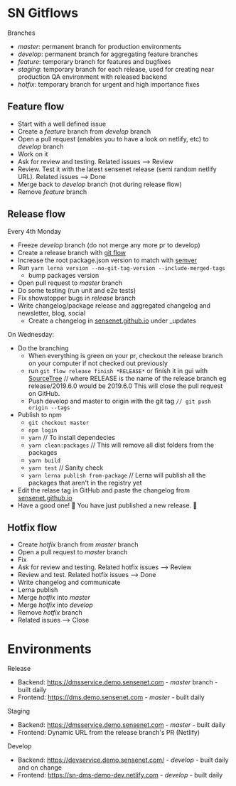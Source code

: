 # SN Gitflows

Branches
* *master*: permanent branch for production environments
* *develop*: permanent branch for aggregating feature branches
* *feature*: temporary branch for features and bugfixes
* *staging*: temporary branch for each release, used for creating near production QA environment with released backend
* *hotfix*: temporary branch for urgent and high importance fixes

## Feature flow
* Start with a well defined issue
* Create a *feature* branch from *develop* branch
* Open a pull request (enables you to have a look on netlify, etc) to *develop* branch
* Work on it
* Ask for review and testing. Related issues --> Review
* Review. Test it with the latest sensenet release (semi random netlify URL). Related issues --> Done
* Merge back to *develop* branch (not during release flow)
* Remove *feature* branch

## Release flow
Every 4th Monday
* Freeze *develop* branch (do not merge any more pr to develop)
* Create a release branch with [git flow](https://danielkummer.github.io/git-flow-cheatsheet/#release)
* Increase the root package.json version to match with [semver](https://docs.npmjs.com/about-semantic-versioning)
* Run `yarn lerna version --no-git-tag-version --include-merged-tags`
  * bump packages version
* Open pull request to *master* branch
* Do some testing (run unit and e2e tests)
* Fix showstopper bugs in *release* branch
* Write changelog/package release and aggregated changelog and newsletter, blog, social
  * Create a changelog in [sensenet.github.io](https://github.com/SenseNet/sensenet.github.io) under _updates

On Wednesday:
* Do the branching
  * When everything is green on your pr, checkout the release branch on your computer if not checked out previously
  * run `git flow release finish *RELEASE*` or finish it in gui with [SourceTree](https://www.sourcetreeapp.com/) // where RELEASE is the name of the release branch eg release/2019.6.0 would be 2019.6.0 
    This will close the pull request on GitHub.
  * Push develop and master to origin with the git tag `// git push origin --tags`
* Publish to npm
  * `git checkout master`
  * `npm login`
  * `yarn` // To install dependecies
  * `yarn clean:packages` // This will remove all dist folders from the packages
  * `yarn build`
  * `yarn test` // Sanity check
  * `yarn lerna publish from-package` // Lerna will publish all the packages that aren't in the registry yet
* Edit the relase tag in GitHub and paste the changelog from [sensenet.github.io](https://github.com/SenseNet/sensenet.github.io) 
* Have a good one! 🍺 You have just published a new release. 🌟

## Hotfix flow
* Create *hotfix* branch from *master* branch
* Open a pull request to *master* branch
* Fix
* Ask for review and testing. Related hotfix issues --> Review
* Review and test. Related hotfix issues --> Done
* Write changelog and communicate
* Lerna publish
* Merge *hotfix* into *master*
* Merge *hotfix* into *develop*
* Remove *hotfix* branch
* Related issues --> Close

# Environments

Release
* Backend: https://dmsservice.demo.sensenet.com - *master* branch - built daily
* Frontend: https://dms.demo.sensenet.com - *master* - built daily

Staging
* Backend: https://dmsservice.demo.sensenet.com - *master* - built daily
* Frontend: Dynamic URL from the release branch's PR (Netlify)

Develop
* Backend: https://devservice.demo.sensenet.com/ - *develop* - built daily and on change
* Frontend: https://sn-dms-demo-dev.netlify.com - *develop* - built daily

